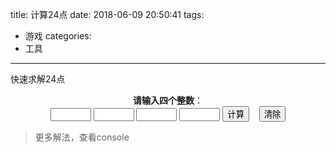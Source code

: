 title: 计算24点
date: 2018-06-09 20:50:41
tags:
 - 游戏
categories:
 - 工具
---
快速求解24点
<!--more-->
<script type="text/javascript" src="/24game/24game.js"></script>
<center><form id="breast" onsubmit="return valid(this)">
<b>请输入四个整数</b>：<br>
<input type="text" maxlength="6" name="a1" size="5" autocomplete="off" style="display: inline-block;">
<input type="text" maxlength="6" name="a2" size="5" autocomplete="off" style="display: inline-block;">
<input type="text" maxlength="6" name="a4" size="5" autocomplete="off" style="display: inline-block;">
<input type="text" maxlength="6" name="a8" size="5" autocomplete="off" style="display: inline-block;">
<input name="submit" type="submit" value="计算" >&nbsp;&nbsp;&nbsp;&nbsp;<input name="提交" type="reset" onclick="clean();" value="清除" >
<span id="result"></span>
</form></center>

> 更多解法，查看console